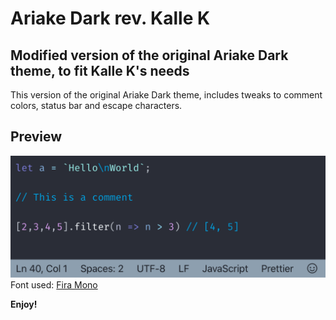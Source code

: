 # Ariake Dark rev. Kalle K

## Modified version of the original Ariake Dark theme, to fit Kalle K's needs

This version of the original Ariake Dark theme, includes tweaks to comment colors, status bar and escape characters.

## Preview

![Preview](example.png)
Font used: [Fira Mono](https://github.com/mozilla/Fira)

**Enjoy!**
